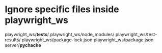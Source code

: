 # Ignore specific files inside playwright_ws
playwright_ws/__tests__/
playwright_ws/node_modules/
playwright_ws/test-results/
playwright_ws/package-lock.json
playwright_ws/package.json
server/__pychache__